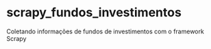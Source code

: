# scrapy_fundos_investimentos
Coletando informações de fundos de investimentos com o framework Scrapy
